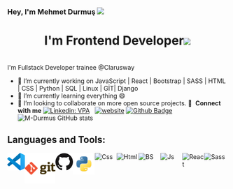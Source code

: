 ### Hey,  I'm Mehmet Durmuş <a href="https://www.gautamkrishnar.com/"><img src="https://media.giphy.com/media/hvRJCLFzcasrR4ia7z/giphy.gif" width="25px"></a>

<h1 align='center'> I'm Frontend Developer<a href="https://www.gautamkrishnar.com/"><img src="https://media.giphy.com/media/hvRJCLFzcasrR4ia7z/giphy.gif" width="25px"></a></h1>
<br>
I'm Fullstack Developer trainee @Clarusway

- 🔭 I’m currently working on JavaScript | React | Bootstrap | SASS | HTML | CSS | Python | SQL | Linux | GİT| Django
- 🌱 I’m currently learning everything  😄
- 👯 I’m looking to collaborate on more open source projects.
🔗 &nbsp;**Connect with me**
[![Linkedin: VPA](https://img.shields.io/badge/linkedin-%230077B5.svg?&style=for-the-badge&logo=linkedin&logoColor=white)](https://www.linkedin.com/in/mehmet-durmu%C5%9F-react-developer/)
&nbsp;
[![website](https://img.shields.io/badge/gmail-f1f2f6.svg?&style=for-the-badge&logo=gmail&logoColor=red)](mailto:mdurmus9114@gmail.com)
[![Github Badge](https://img.shields.io/badge/-Github-000?style=quare&labelColor=000&logo=Github&logoColor=white&link=link)](https://github.com/M-Durmus) 
![M-Durmus GitHub stats](https://github-readme-stats.vercel.app/api?username=M-Durmus&show_icons=true&theme=radical)
## Languages and Tools:
<img align="left" alt="Visual Studio Code" width="40px" src="https://raw.githubusercontent.com/github/explore/80688e429a7d4ef2fca1e82350fe8e3517d3494d/topics/visual-studio-code/visual-studio-code.png" />
<img align="left" alt="Git" width="70px" src="https://raw.githubusercontent.com/github/explore/80688e429a7d4ef2fca1e82350fe8e3517d3494d/topics/git/git.png" />
<img align="left" alt="GitHub" width="40px" src="https://raw.githubusercontent.com/github/explore/78df643247d429f6cc873026c0622819ad797942/topics/github/github.png" />
<img align="left" alt="Python" width="50px" src="https://raw.githubusercontent.com/github/explore/cebd63002168a05a6a642f309227eefeccd92950/topics/python/python.png" />
<img align="left" alt="Css" width="50px" src="https://img.icons8.com/color/48/000000/css3.png"/>
<img align="left" alt="Html" width="50px" src="https://img.icons8.com/color/48/000000/html-5--v2.png"/>
<img align="left" alt="BS" width="50px" src="https://img.icons8.com/color/48/000000/bootstrap.png"/>
<img align="left" alt="Js" width="50px" src="https://img.icons8.com/fluency/48/000000/node-js.png"/>
<img align="left" alt="React" width="50px" src="https://img.icons8.com/bubbles/50/000000/react.png"/>
<img align="left" alt="Sass" width="50px"  src="https://img.icons8.com/color/48/000000/sass.png"/>
<br>
<br>
<br>

<!-- ![Github stats 2](https://github-readme-stats.vercel.app/api?username=M-Durmus&show_icons=true&theme=radical) -->
<!-- ![snake svg](https://github.com/oguzhanduran/oguzhanduran/blob/output/github-contribution-grid-snake.svg) -->
